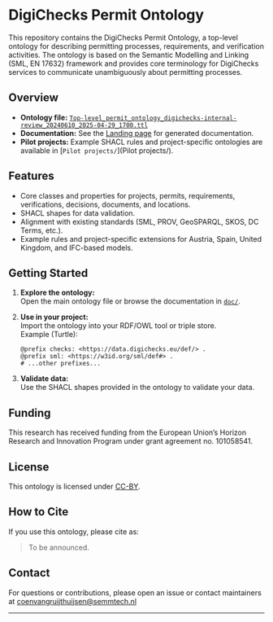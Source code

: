 # DigiChecks Permit Ontology

This repository contains the DigiChecks Permit Ontology, a top-level ontology for describing permitting processes, requirements, and verification activities. The ontology is based on the Semantic Modelling and Linking (SML, EN 17632) framework and provides core terminology for DigiChecks services to communicate unambiguously about permitting processes.

## Overview

- **Ontology file:** [`Top-level_permit_ontology_digichecks-internal-review_20240610_2025-04-29_1700.ttl`](Top-level_permit_ontology_digichecks-internal-review_20240610_2025-04-29_1700.ttl)
- **Documentation:** See the [Landing page](https://semmtech.github.io/digichecks-ontology/) for generated documentation.
- **Pilot projects:** Example SHACL rules and project-specific ontologies are available in [`Pilot projects/`](Pilot projects/).

## Features

- Core classes and properties for projects, permits, requirements, verifications, decisions, documents, and locations.
- SHACL shapes for data validation.
- Alignment with existing standards (SML, PROV, GeoSPARQL, SKOS, DC Terms, etc.).
- Example rules and project-specific extensions for Austria, Spain, United Kingdom, and IFC-based models.

## Getting Started

1. **Explore the ontology:**  
   Open the main ontology file or browse the documentation in [`doc/`](doc/).

2. **Use in your project:**  
   Import the ontology into your RDF/OWL tool or triple store.  
   Example (Turtle):
   ```
   @prefix checks: <https://data.digichecks.eu/def/> .
   @prefix sml: <https://w3id.org/sml/def#> .
   # ...other prefixes...
   ```

3. **Validate data:**  
   Use the SHACL shapes provided in the ontology to validate your data.

## Funding

This research has received funding from the European Union’s Horizon Research and Innovation Program under grant agreement no. 101058541.

## License

This ontology is licensed under [CC-BY](LICENSE).

## How to Cite

If you use this ontology, please cite as:

> To be announced.

## Contact

For questions or contributions, please open an issue or contact maintainers at coenvangruijthuijsen@semmtech.nl

---
